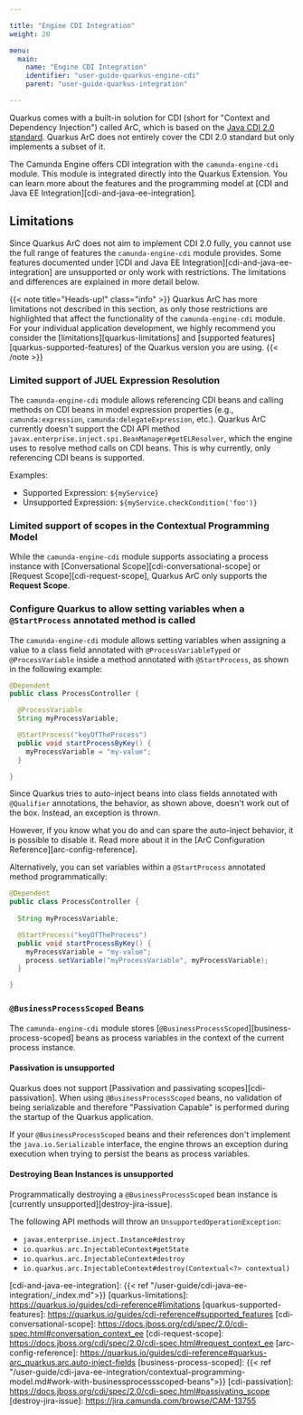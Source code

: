 ```yaml
---

title: "Engine CDI Integration"
weight: 20

menu:
  main:
    name: "Engine CDI Integration"
    identifier: "user-guide-quarkus-engine-cdi"
    parent: "user-guide-quarkus-integration"

---
```


Quarkus comes with a built-in solution for CDI (short for "Context and Dependency Injection") called ArC, 
which is based on the [Java CDI 2.0 standard][java-cdi-20-standard]. Quarkus ArC does not entirely cover 
the CDI 2.0 standard but only implements a subset of it.

The Camunda Engine offers CDI integration with the `camunda-engine-cdi` module. This module is integrated 
directly into the Quarkus Extension. You can learn more about the features and the programming model 
at [CDI and Java EE Integration][cdi-and-java-ee-integration].

## Limitations

Since Quarkus ArC does not aim to implement CDI 2.0 fully, you cannot use the full range of features 
the `camunda-engine-cdi` module provides. Some features documented under 
[CDI and Java EE Integration][cdi-and-java-ee-integration] are unsupported or only work with restrictions. 
The limitations and differences are explained in more detail below.

{{< note title="Heads-up!" class="info" >}}
Quarkus ArC has more limitations not described in this section, as only those restrictions are highlighted 
that affect the functionality of the `camunda-engine-cdi` module. For your individual application development, 
we highly recommend you consider the [limitations][quarkus-limitations] and 
[supported features][quarkus-supported-features] of the Quarkus version you are using.
{{< /note >}}

### Limited support of JUEL Expression Resolution

The `camunda-engine-cdi` module allows referencing CDI beans and calling methods on CDI beans in 
model expression properties (e.g., `camunda:expression`, `camunda:delegateExpression`, etc.). 
Quarkus ArC currently doesn't support the CDI API method `javax.enterprise.inject.spi.BeanManager#getELResolver`, 
which the engine uses to resolve method calls on CDI beans. This is why currently, only referencing 
CDI beans is supported.

Examples:

* Supported Expression: `${myService}`
* Unsupported Expression: `${myService.checkCondition('foo')}`

### Limited support of scopes in the Contextual Programming Model

While the `camunda-engine-cdi` module supports associating a process instance with 
[Conversational Scope][cdi-conversational-scope] or [Request Scope][cdi-request-scope], Quarkus ArC 
only supports the **Request Scope**.

### Configure Quarkus to allow setting variables when a `@StartProcess` annotated method is called

The `camunda-engine-cdi` module allows setting variables when assigning a value to a class field
annotated with `@ProcessVariableTyped` or `@ProcessVariable` inside a method annotated 
with `@StartProcess`, as shown in the following example:

```java
@Dependent
public class ProcessController {

  @ProcessVariable
  String myProcessVariable;

  @StartProcess("keyOfTheProcess")
  public void startProcessByKey() {
    myProcessVariable = "my-value";
  }

}
```

Since Quarkus tries to auto-inject beans into class fields annotated with `@Qualifier` annotations, 
the behavior, as shown above, doesn't work out of the box. Instead, an exception is thrown.

However, if you know what you do and can spare the auto-inject behavior, it is possible to disable it.
Read more about it in the [ArC Configuration Reference][arc-config-reference].

Alternatively, you can set variables within a `@StartProcess` annotated method programmatically:

```java
@Dependent
public class ProcessController {
  
  String myProcessVariable;

  @StartProcess("keyOfTheProcess")
  public void startProcessByKey() {
    myProcessVariable = "my-value";
    process.setVariable("myProcessVariable", myProcessVariable);
  }

}
```

### `@BusinessProcessScoped` Beans

The `camunda-engine-cdi` module stores [`@BusinessProcessScoped`][business-process-scoped] beans as 
process variables in the context of the current process instance.

#### Passivation is unsupported

Quarkus does not support [Passivation and passivating scopes][cdi-passivation].
When using `@BusinessProcessScoped` beans, no validation of being serializable and therefore 
"Passivation Capable" is performed during the startup of the Quarkus application. 

If your `@BusinessProcessScoped` beans and their references 
don't implement the `java.io.Serializable` interface, the engine throws an exception during execution 
when trying to persist the beans as process variables.

#### Destroying Bean Instances is unsupported

Programmatically destroying a `@BusinessProcessScoped` bean instance is 
[currently unsupported][destroy-jira-issue].

The following API methods will throw an `UnsupportedOperationException`:

* `javax.enterprise.inject.Instance#destroy`
* `io.quarkus.arc.InjectableContext#getState`
* `io.quarkus.arc.InjectableContext#destroy`
* `io.quarkus.arc.InjectableContext#destroy(Contextual<?> contextual)`

[java-cdi-20-standard]: http://docs.jboss.org/cdi/spec/2.0/cdi-spec.html
[cdi-and-java-ee-integration]: {{< ref "/user-guide/cdi-java-ee-integration/_index.md">}}
[quarkus-limitations]: https://quarkus.io/guides/cdi-reference#limitations
[quarkus-supported-features]: https://quarkus.io/guides/cdi-reference#supported_features
[cdi-conversational-scope]: https://docs.jboss.org/cdi/spec/2.0/cdi-spec.html#conversation_context_ee
[cdi-request-scope]: https://docs.jboss.org/cdi/spec/2.0/cdi-spec.html#request_context_ee
[arc-config-reference]: https://quarkus.io/guides/cdi-reference#quarkus-arc_quarkus.arc.auto-inject-fields
[business-process-scoped]: {{< ref "/user-guide/cdi-java-ee-integration/contextual-programming-model.md#work-with-businessprocessscoped-beans">}}
[cdi-passivation]: https://docs.jboss.org/cdi/spec/2.0/cdi-spec.html#passivating_scope
[destroy-jira-issue]: https://jira.camunda.com/browse/CAM-13755